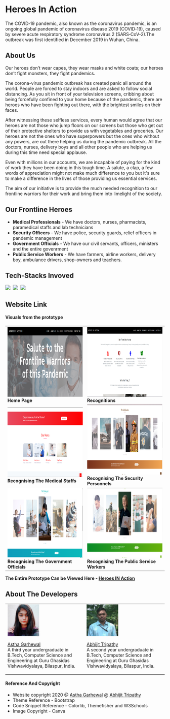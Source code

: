 # Heroes In Action

The COVID‑19 pandemic, also known as the coronavirus pandemic, is an ongoing global pandemic of coronavirus disease 2019 (COVID‑19), caused by severe acute respiratory syndrome coronavirus 2 (SARS‑CoV‑2).The outbreak was first identified in December 2019 in Wuhan, China.

## About Us
Our heroes don’t wear capes, they wear masks and white coats; our heroes don’t fight monsters, they fight pandemics.

The corona-virus pandemic outbreak has created panic all around the world. People are forced to stay indoors and are asked to follow social distancing. As you sit in front of your television screens, cribbing about being forcefully confined to your home because of the pandemic, there are heroes who have been fighting out there, with the brightest smiles on their faces.

After witnessing these selfless services, every human would agree that our heroes are not those who jump floors on our screens but those who get out of their protective shelters to provide us with vegetables and groceries. Our heroes are not the ones who have superpowers but the ones who without any powers, are out there helping us during the pandemic outbreak. All the doctors, nurses, delivery boys and all other people who are helping us during this time need special applause.

Even with millions in our accounts, we are incapable of paying for the kind of work they have been doing in this tough time. A salute, a clap, a few words of appreciation might not make much difference to you but it's sure to make a difference in the lives of those providing us essential services.

The aim of our initiative is to provide the much needed recognition to our frontline warriors for their work and bring them into limelight of the society.


## Our Frontline Heroes

* **Medical Professionals** - We have doctors, nurses, pharmacists, paramedical staffs and lab technicians
* **Security Officers** - We have police, security guards, relief officers in pandemic management
* **Government Officials** - We have our civil servants, officers, ministers and the entire govenrment
* **Public Service Workers** - We have farmers, airline workers, delivery boy, ambulance drivers, shop-owners and teachers.

## Tech-Stacks Invoved

<img src = "https://img.shields.io/badge/-HTML-green" height = "30">&nbsp;&nbsp;<img src = "https://img.shields.io/badge/-CSS-blue" height = "30">&nbsp;&nbsp;<img src = "https://img.shields.io/badge/-BOOTSTRAP-orange" height = "30">

## Website Link

#### Visuals from the prototype

<table>
  <tr>
    <td>
      <img src = "https://github.com/Abhijit2505/The-Frontline-Warriors/blob/master/Prototype%20Images/website%20prototype%201.PNG" height = "220">
      <br> <b>Home Page</b>  </td>
    <td>
      <img src = "https://github.com/Abhijit2505/The-Frontline-Warriors/blob/master/Prototype%20Images/website%20prototype2.PNG" height = "220"><br>
      <b>Recognitions</b>
    </td>
  </tr>
  <tr>
    <td>
      <img src = "https://github.com/Abhijit2505/The-Frontline-Warriors/blob/master/Prototype%20Images/dcotor.PNG" height = "220">
      <br> <b>Recognising The Medical Staffs</b>  </td>
    <td>
      <img src = "https://github.com/Abhijit2505/The-Frontline-Warriors/blob/master/Prototype%20Images/police%20man.PNG" height = "220"><br>
      <b>Recognising The Security Personnels</b>
    </td>
  </tr>
  <tr>
    <td>
      <img src = "https://github.com/Abhijit2505/The-Frontline-Warriors/blob/master/Prototype%20Images/Capture%20strategiest.PNG" height = "220">
      <br> <b>Recognising The Government Officials</b>  </td>
    <td>
      <img src = "https://github.com/Abhijit2505/The-Frontline-Warriors/blob/master/Prototype%20Images/Capture%20social.PNG" height = "220"><br>
      <b>Recognising The Public Service Workers</b>
    </td>
  </tr>
  
  </table>



<b>The Entire Prototype Can be Viewed Here - <a href='https://abhijit2505.github.io/The-Frontline-Warriors/' >Heroes IN Action</a></b>

## About The Developers

<table>
<tr>
  <td>
    <img src = "https://github.com/Abhijit2505/The-Frontline-Warriors/blob/master/Developers/Astha.png" height = "100"><br />

<a href = "https://github.com/astha-garhewal">Astha Garhewal</a><br>
A third year undergraduate in B.Tech, Computer Science and Engineering at Guru Ghasidas Vishwavidyalaya, Bilaspur, India.
  </td>
  <td>
    <img src = "https://github.com/Abhijit2505/The-Frontline-Warriors/blob/master/Developers/Abhijit23.jpeg" height = "100"><br />

<a href = "https://github.com/Abhijit2505">Abhijit Tripathy</a><br>
A second year undergraduate in B.Tech, Computer Science and Engineering at Guru Ghasidas Vishwavidyalaya, Bilaspur, India.
  </td>
</tr>
</table>


#### Reference And Copyright

 - Website copyright 2020 @ <a href = "https://github.com/astha-garhewal">Astha Garhewal</a> @ <a href = "https://github.com/Abhijit2505">Abhijit Tripathy</a>
 - Theme Reference  - Bootstrap
 - Code Snippet Reference - Colorlib, Themefisher and W3Schools
 - Image Copyright - Canva 
